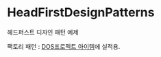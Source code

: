 # HeadFirstDesignPatterns
헤드퍼스트 디자인 패턴 예제 

팩토리 패턴 : [DOS프로젝트 아이템](https://github.com/KDJ0899/Project_DOS/tree/master/src/com/dos/item)에 실적용. 
